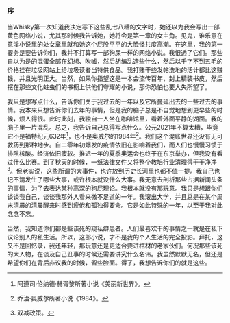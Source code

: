### 序
当Whisky第一次知道我决定写下这些乱七八糟的文字时，她还以为我会写出一部黄色网络小说，尤其那时候我告诉她，她将会是第一章的女主角。见鬼，谁乐意在意淫小说里的处女章里就和她这个屁股平平的大脸怪共度高潮。在这里，我的第一要务是要告诉你们，我并不打算写一部狗屎一样的网络小说。我恨透了它们。那些自以为是的混蛋全部在幻想、吹嘘，然后胡编乱造些什么，然后以千字不到五毛的价格挂在垃圾网站上给垃圾读者当特供食品。我打赌干些发帖洗地的活计都比这赚钱，并且光明正大。当然，如果你指望这是一本会流传百年，封上精装书皮，然后摆在那些文化蛀虫们的书橱上供他们夸耀的小说，那你恐怕也要大失所望了。

我只是想写点什么，告诉你们关于我过去的一年以及它所蔓延出去的一些过去的事情。我本来只想告诉你们去年的事情，但是我的脑子总是不自觉地想到更早些的时候，烦人得很。此时此刻，我独自一人坐在咖啡馆里，看着外面平静的湖面。我的脑子里一片混乱。总之，我告诉自己总得写点什么。公元2021年不算太糟，毕竟它不是福特纪元632年[^1]，也不是奥威尔的1984年[^2]。我们这个混账世界还没有无可救药到那种地步。自二零年初爆发的疫情依旧在影响着我们，而人们也慢慢习惯于排队核酸。经济依旧疲软。推迟一年的夏季奥运会也终于在东京举办，但我没有看过什么比赛。到了秋天的时候，一纸法律文件又将整个教培行业清理得干干净净[^4]。但老实说，这些所谓的大事件，也许放到历史长河里也都不值一提。我自己也记不清发生了哪些大事，或许根本就没什么大事。我无意去剖析那些占据新闻头条的事情，为了去表达某种高深的狗屁理论。我根本就没有那玩意。我只是想跟你们谈谈我自己，谈谈我那外人看来微不足道的一年。我滚出大学，并且总是在某个周末清晨的清晨醒来时感到疲倦和孤独得要命。它是如此特殊的一年，以至于我对此念念不忘。

当然，我知道你们都是些该死的窥私癖患者。人们最喜欢干的事情之一就是在私下议论别人的私生活。所以，这部小说，才不是我的个人生活的完全投影。拜托，这又不是回忆录，我还年轻，那玩意还是更适合要进棺材的老家伙们。何况那些该死的大人物，在谈及自己丑事的时候还需要讲究什么名讳。我虽然默默无名，但还是希望你们在背后非议我的时候，留些脸面。得了，我想告诉你们的就是这些。

[^1]:阿道司·伦纳德·赫胥黎所著小说《美丽新世界》。
[^2]:乔治·奥威尔所著小说《1984》。
[^3]:东京奥运会，即第32届夏季奥林匹克运动会。
[^4]:双减政策。
